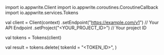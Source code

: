 import io.appwrite.Client
import io.appwrite.coroutines.CoroutineCallback
import io.appwrite.services.Tokens

val client = Client(context)
    .setEndpoint("https://example.com/v1") // Your API Endpoint
    .setProject("<YOUR_PROJECT_ID>") // Your project ID

val tokens = Tokens(client)

val result = tokens.delete(
    tokenId = "<TOKEN_ID>", 
)